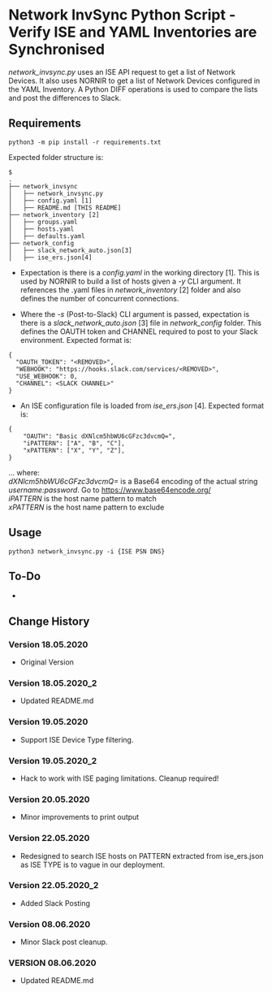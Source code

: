 # Network InvSync Python Script - Verify ISE and YAML Inventories are Synchronised

*network_invsync.py* uses an ISE API request to get a list of Network Devices. It also uses NORNIR to get a list of Network Devices configured in the YAML Inventory. A Python DIFF operations is used to compare the lists and post the differences to Slack.

## Requirements
```
python3 -m pip install -r requirements.txt
```

Expected folder structure is:
```
$
.
├── network_invsync
│   ├── network_invsync.py
│   ├── config.yaml [1]
│   ├── README.md [THIS README]
├── network_inventory [2]
│   ├── groups.yaml
│   ├── hosts.yaml
│   ├── defaults.yaml
├── network_config
│   ├── slack_network_auto.json[3]
│   ├── ise_ers.json[4]
```
- Expectation is there is a *config.yaml* in the working directory [1]. This is used by NORNIR to build a list of hosts given a *-y* CLI argument. It references the .yaml files in *network_inventory* [2] folder and also defines the number of concurrent connections.

- Where the *-s* (Post-to-Slack) CLI argument is passed, expectation is there is a *slack_network_auto.json* [3] file in *network_config* folder. This defines the OAUTH token and CHANNEL required to post to your Slack environment. Expected format is:

```
{
  "OAUTH_TOKEN": "<REMOVED>",
  "WEBHOOK": "https://hooks.slack.com/services/<REMOVED>",
  "USE_WEBHOOK": 0,
  "CHANNEL": <SLACK CHANNEL>"
}
```

- An ISE configuration file is loaded from *ise_ers.json* [4]. Expected format is:

```
{
    "OAUTH": "Basic dXNlcm5hbWU6cGFzc3dvcmQ=",
    "iPATTERN": ["A", "B", "C"],
    "xPATTERN": ["X", "Y", "Z"],
}
```

... where:<br />
*dXNlcm5hbWU6cGFzc3dvcmQ=* is a Base64 encoding of the actual string *username:password*. Go to https://www.base64encode.org/<br />
*iPATTERN* is the host name pattern to match<br />
*xPATTERN* is the host name pattern to exclude<br />


## Usage
```
python3 network_invsync.py -i {ISE PSN DNS}
```

## To-Do
-


## Change History

### Version 18.05.2020
- Original Version

### Version 18.05.2020_2
- Updated README.md

### Version 19.05.2020
- Support ISE Device Type filtering.

### Version 19.05.2020_2
- Hack to work with ISE paging limitations. Cleanup required!

### Version 20.05.2020
- Minor improvements to print output

### Version 22.05.2020
- Redesigned to search ISE hosts on PATTERN extracted from ise_ers.json as ISE TYPE is to vague in our deployment.

### Version 22.05.2020_2
- Added Slack Posting

### Version 08.06.2020
- Minor Slack post cleanup.

### VERSION 08.06.2020
- Updated README.md

